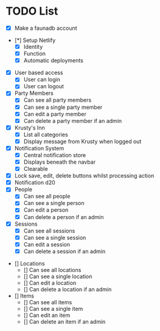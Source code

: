 # TODO List

* [x] Make a faunadb account
* [*] Setup Netlify
  * [x] Identity
  * [x] Function
  * [x] Automatic deployments
* [x] User based access
  * [x] User can login
  * [x] User can logout
* [x] Party Members
  * [x] Can see all party members
  * [x] Can see a single party member
  * [x] Can edit a party member
  * [x] Can delete a party member if an admin
* [x] Krusty's Inn
  * [x] List all categories
  * [x] Display message from Krusty when logged out
* [x] Notification System
  * [x] Central notification store
  * [x] Displays beneath the navbar
  * [x] Clearable
* [x] Lock save, edit, delete buttons whilst processing action
* [x] Notification d20
* [x] People
  * [x] Can see all people
  * [x] Can see a single person
  * [x] Can edit a person
  * [x] Can delete a person if an admin
* [x] Sessions
  * [x] Can see all sessions
  * [x] Can see a single session
  * [x] Can edit a session
  * [x] Can delete a session if an admin
* [] Locations
  * [] Can see all locations
  * [] Can see a single location
  * [] Can edit a location
  * [] Can delete a location if an admin
* [] Items
  * [] Can see all items
  * [] Can see a single item
  * [] Can edit an item
  * [] Can delete an item if an admin
